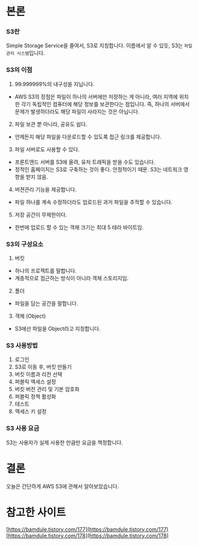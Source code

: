 # 본론

### S3란

Simple Storage Service을 줄여서, S3로 지칭합니다. 이름에서 알 수 있듯, S3는 `파일 관리 시스템`입니다.

### S3의 이점

1. 99.999999%의 내구성을 지닙니다.

- AWS S3의 장점은 파일이 하나의 서버에만 저장하는 게 아니라, 여러 지역에 위치한 각기 독립적인 컴퓨터에 해당 정보를 보관한다는 점입니다. 즉, 하나의 서버에서 문제가 발생하더라도 해당 파일이 사라지는 것은 아닙니다.

2. 파일 보관 뿐 아니라, 공유도 쉽다.

- 언제든지 해당 파일을 다운로드할 수 있도록 접근 링크를 제공합니다.

3. 파일 서버로도 사용할 수 있다.

- 프론트엔드 서버를 S3에 올려, 유저 트래픽을 받을 수도 있습니다.
- 정적인 홈페이지는 S3로 구축하는 것이 좋다. 안정적이기 때문. S3는 네트워크 영향을 받지 않음.

4. 버젼관리 기능을 제공합니다.

- 파일 하나를 계속 수정하더라도 업로드된 과거 파일을 추적할 수 있습니다.

5. 저장 공간이 무제한이다.

- 한번에 업로드 할 수 있는 객체 크기는 최대 5 테라 바이트임.

### S3의 구성요소

1. 버킷

- 하나의 프로젝트를 말합니다.
- 계층적으로 접근하는 방식이 아니라 객체 스토리지임.

2. 폴더

- 파일을 담는 공간을 말합니다.

3. 객체 (Object)

- S3에선 파일을 Object라고 지칭합니다.

### S3 사용방법

1. 로그인
2. S3로 이동 후, 버킷 만들기
3. 버킷 이름과 리전 선택
4. 퍼블릭 액세스 설정
5. 버킷 버전 관리 및 기본 암호화
6. 퍼블릭 정책 활성화
7. 테스트
8. 액세스 키 설정

### S3 사용 요금

S3는 사용자가 실제 사용한 만큼만 요금을 책정합니다.

# 결론

오늘은 간단하게 AWS S3에 관해서 알아보았습니다.

# 참고한 사이트

[https://bamdule.tistory.com/177](https://bamdule.tistory.com/177)
[https://bamdule.tistory.com/178](https://bamdule.tistory.com/178)
